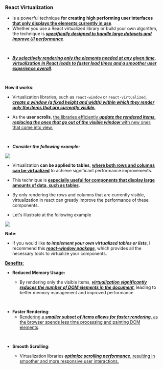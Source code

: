 ### React Virtualization

- Is a powerful technique **for creating high performing user interfaces <ins>that only displays the elements currently in use**</ins>.
- Whether you use a React virtualized library or build your own algorithm, the technique is <ins>***specifically designed to handle large datasets and improve UI performance***</ins>.
<br/>

- ***<ins>By selectively rendering only the elements needed at any given time, virtualization in React leads to faster load times and a smoother user experience overall</ins>***.

<br/>

**How it works**:

- Virtualization libraries, such as `react-window` or `react-virtualized`, <ins>**_create a window (a fixed height and width) within which they render only the items that are currently visible_**. </ins>
  <br/>

- As the **user scrolls**, <u>the libraries efficiently **_update the rendered items, replacing the ones that go out of the visible window_** with new ones that come into view.</u>

<br/>

- **_Consider the following example:_**

<img src="https://miro.medium.com/v2/resize:fit:720/format:webp/0*mSZz3jEhxmiQj1gn">

- Virtualization **can be applied to tables**, **<ins>where both rows and columns can be virtualized</ins>** to achieve significant performance improvements.
- This technique is <ins>**especially useful for components that display large amounts of data, such as tables**</ins>.
- By only rendering the rows and columns that are currently visible, virtualization in react can greatly improve the performance of these components.

- Let's illustrate at the following example

<img src="https://miro.medium.com/v2/resize:fit:640/format:webp/0*PIzNioZgsxHVelKR">

**Note:**

- If you would like **_to implement your own virtualized tables or lists_**, I recommend this <u>**_react-window package_**</u>, which provides all the necessary tools to virtualize your components.

<u>**Benefits**:</u>

- **Reduced Memory Usage:**

  - By rendering only the visible items, <ins>**_virtualization significantly reduces the number of DOM elements in the document_**</ins>, leading to better memory management and improved performance.

<br/>

- **Faster Rendering**:
  - <ins>Rendering a **_smaller subset of items allows for faster rendering_**, as the browser spends less time processing and painting DOM elements</ins>.

<br/>

- **Smooth Scrolling**: 

    - Virtualization libraries <ins>***optimize scrolling performance***, resulting in smoother and more responsive user interactions.</ins>
